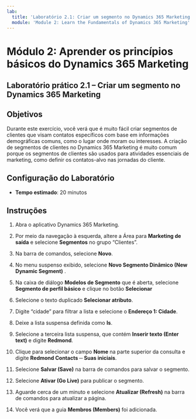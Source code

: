 ```yaml
---
lab:
  title: 'Laboratório 2.1: Criar um segmento no Dynamics 365 Marketing'
  module: 'Module 2: Learn the Fundamentals of Dynamics 365 Marketing'
---
```


<a name="module-2-learn-the-fundamentals-of-dynamics-365-marketing"></a>Módulo 2: Aprender os princípios básicos do Dynamics 365 Marketing
========================

## <a name="practice-lab-21---create-a-segment-in-dynamics-365-marketing"></a>Laboratório prático 2.1 – Criar um segmento no Dynamics 365 Marketing

## <a name="objectives"></a>Objetivos

Durante este exercício, você verá que é muito fácil criar segmentos de clientes que visam contatos específicos com base em informações demográficas comuns, como o lugar onde moram ou interesses. A criação de segmentos de clientes no Dynamics 365 Marketing é muito comum porque os segmentos de clientes são usados para atividades essenciais de marketing, como definir os contatos-alvo nas jornadas do cliente.

## <a name="lab-setup"></a>Configuração do Laboratório

  - **Tempo estimado**: 20 minutos

## <a name="instructions"></a>Instruções


1. Abra o aplicativo Dynamics 365 Marketing. 

2. Por meio da navegação à esquerda, altere a Área para **Marketing de saída** e selecione **Segmentos** no grupo “Clientes”.

3. Na barra de comandos, selecione **Novo**.

4. No menu suspenso exibido, selecione **Novo Segmento Dinâmico (New Dynamic Segment)** .

5. Na caixa de diálogo **Modelos de Segmento** que é aberta, selecione **Segmento de perfil básico** e clique no botão **Selecionar**

6. Selecione o texto duplicado **Selecionar atributo**.

7. Digite “cidade” para filtrar a lista e selecione o **Endereço 1: Cidade**.

8. Deixe a lista suspensa definida como **Is**. 

9. Selecione a terceira lista suspensa, que contém **Inserir texto (Enter text)** e digite **Redmond**.

10. Clique para selecionar o campo **Nome** na parte superior da consulta e digite **Redmond Contacts ─ Suas iniciais**.

11. Selecione **Salvar (Save)** na barra de comandos para salvar o segmento.

12. Selecione **Ativar (Go Live)** para publicar o segmento.

13. Aguarde cerca de um minuto e selecione **Atualizar (Refresh)** na barra de comandos para atualizar a página. 

14. Você verá que a guia **Membros (Members)** foi adicionada. 
